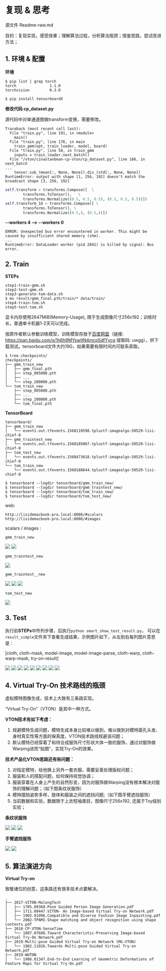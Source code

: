 # 复现 & 思考

源文件 Readme-raw.md
	
目的：复现实现，感受效果；理解算法过程，分析算法瓶颈；借鉴思路，尝试改进方法；


## 1. 环境 & 配置

**环境**

```
$ pip list | grep torch
torch               1.1.0
torchvision         0.3.0

$ pip install tensorboardX
```

**修改代码 cp_dataset.py**

源代码中对单通道图做transform变换，需要修改。

```
Traceback (most recent call last):
  File "train.py", line 191, in <module>
    main()
  File "train.py", line 176, in main
    train_gmm(opt, train_loader, model, board)
  File "train.py", line 58, in train_gmm
    inputs = train_loader.next_batch()
  File "/vton/cinastanbean-cp-vton/cp_dataset.py", line 166, in next_batch
...
    tensor.sub_(mean[:, None, None]).div_(std[:, None, None])
RuntimeError: output with shape [1, 256, 192] doesn't match the broadcast shape [3, 256, 192]

```

```python
self.transform = transforms.Compose([  \
        transforms.ToTensor(),   \
        transforms.Normalize((0.5, 0.5, 0.5), (0.5, 0.5, 0.5))])
self.transform_1d = transforms.Compose([ \
        transforms.ToTensor(), \
        transforms.Normalize((0.5,), (0.5,))])
```

**--workers 4 --> --workers 0**

```
ERROR: Unexpected bus error encountered in worker. This might be caused by insufficient shared memory (shm).
...
RuntimeError: DataLoader worker (pid 2841) is killed by signal: Bus error.
```


## 2. Train


**STEPs**

```
step1-train-gmm.sh
step2-test-gmm.sh
step3-generate-tom-data.sh
$ mv result/gmm_final.pth/train/* data/train/
step4-train-tom.sh
step5-test-tom.sh
```

显卡内存使用2647MiB(Memory-Usage), 限于生成图像尺寸256x192；训练时长，普通单卡机器1-2天可以完成。

按原作者默认参数训练模型，训练模型存放于[百度网盘](https://pan.baidu.com/s/1h6h9MYswltN4mcp5dfYycg)（链接: https://pan.baidu.com/s/1h6h9MYswltN4mcp5dfYycg 提取码: uwgg），供下载测试。tensorboard文件大约19G，如果需要有限时间内可联系索取。



```
$ tree checkpoints/
checkpoints/
├── gmm_train_new
│   ├── gmm_final.pth
│   ├── step_005000.pth
│   ├── ...
│   └── step_200000.pth
└── tom_train_new
    ├── step_005000.pth
    ├── ...
    ├── step_200000.pth
    └── tom_final.pth
```

**TensorBoard**

```
tensorboard/
├── gmm_train_new
│   └── events.out.tfevents.1568110598.tplustf-imagealgo-50529-lisi-chief-0
├── gmm_traintest_new
│   └── events.out.tfevents.1568185067.tplustf-imagealgo-50529-lisi-chief-0
├── tom_test_new
│   └── events.out.tfevents.1568473618.tplustf-imagealgo-50529-lisi-chief-0
└── tom_train_new
    └── events.out.tfevents.1568188644.tplustf-imagealgo-50529-lisi-chief-0
    
$ tensorboard --logdir tensorboard/gmm_train_new/
$ tensorboard --logdir tensorboard/gmm_traintest_new/
$ tensorboard --logdir tensorboard/tom_train_new/
$ tensorboard --logdir tensorboard/tom_test_new/
```

web: 

	http://lisidemacbook-pro.local:6006/#scalars
	http://lisidemacbook-pro.local:6006/#images

scalars / images :

	gmm_train_new

![](pics/gmm-train-sc.png)
![](pics/gmm-train-image.png)

	gmm_traintest_new

![](pics/gmm-traintest-images.png)

	gmm_traintest__new

![](pics/tom-train-sc-1.png)  ![](pics/tom-train-sc-2.png)
![](pics/tom-train-images.png)

	tom_test_new

![](pics/tom-test.png)








## 3. Test

执行前**STEPs**中所列步骤，后执行```python smart_show_test_result.py```， 可以在```result_simple```文件夹下查看生成结果，示例图片如下，从左到右每列图片意思是：

[cloth, cloth-mask, model-image, model-image-parse, cloth-warp, cloth-warp-mask, try-on-result]

![](pics/src_012578_dst_014252.png)
![](pics/src_012849_dst_015439.png)
![](pics/src_012934_dst_010551.png)
![](pics/src_013355_dst_018626.png)
![](pics/src_013583_dst_006296.png)
![](pics/src_013725_dst_005920.png)
![](pics/src_017823_dst_007923.png)
![](pics/src_018876_dst_000192.png)
![](pics/src_019531_dst_015077.png)


## 4. Virtual Try-On 技术路线的瓶颈

虚拟模特图像生成，技术上大致有三条路实现。

“Virtual Try-On”（VTON）是其中一种方式。


**VTON技术有如下考虑：**

1. 规避模特生成问题，模特生成本身比较难以做到，难以做到对模特面孔头发、身材真实性等方面的保真度，VTON技术路线规避该问题；
2. 默认模特已经穿着了和待合成服饰尺寸形状大体一致的服饰，通过对服饰做Warping进而“贴图”，实现Try-On的效果。


**技术产品化VTON思路还有些问题：**

 1. 对指定模特，给他换上另外一套衣服，需要妥善处理版权问题；
 2. 服装和人的搭配问题，如何保持视觉协调；
 3. 服装穿着在人身上产生的自然形变，因为对服饰做Warping没有根本解决对服饰的理解问题；（如下图条纹状服饰）
 4. 模特摆拍姿势多样，肢体和服装之间的遮挡问题;（如下图手臂遮挡服饰）
 5. 当前数据和实验，数据限于上衣短袖类目，图像尺寸256x192, 还属于Toy级别实验；

**条纹状服饰**

![](pics/src_012377_dst_017227_p1.png)
![](pics/src_019001_dst_010473_p1.png)
![](pics/src_013309_dst_002031_p1.png)

**手臂遮挡服饰**
 
![](pics/src_012830_dst_008479_p2.png)
![](pics/src_012975_dst_007423_p2.png)
 
 
## 5. 算法演进方向

**Virtual Try-on**

致敬诸位的创意，这条路还有很多技术点要解决。


```
.
├── 2017-VITON-MalongTech
│   ├── 1705.09368.Pose Guided Person Image Generation.pdf
│   ├── 1711.08447.VITON- An Image-based Virtual Try-on Network.pdf
│   ├── 1902.01096.Compatible and Diverse Fashion Image Inpainting.pdf
│   └── 2002-TPAMI-Shape matching and object recognition using shape contexts.pdf
├── 2018-CP-VTON-SenseTime
│   └── 1807.07688.Toward Characteristic-Preserving Image-based Virtual Try-On Network.pdf
├── 2019-Multi-pose Guided Virtual Try-on Network (MG-VTON)
│   └── 1902.11026.Towards Multi-pose Guided Virtual Try-on Network.pdf
├── 2019-WUTON
│   └── 1906.01347.End-to-End Learning of Geometric Deformations of Feature Maps for Virtual Try-On.pdf 
```

